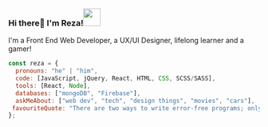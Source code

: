 ### Hi there👋 I'm Reza!<img src="https://media.tenor.com/images/316f182eb99062d7c07c64ff5bb84412/tenor.gif" width="35px">

I'm a Front End Web Developer, a UX/UI Designer, lifelong learner and a gamer!

```javascript
const reza = {
  pronouns: "he" | "him",
  code: [JavaScript, jQuery, React, HTML, CSS, SCSS/SASS],
  tools: [React, Node],
  databases: ["mongoDB", "Firebase"],
  askMeAbout: ["web dev", "tech", "design things", "movies", "cars"],
 favouriteQuote: "There are two ways to write error-free programs; only the third one works"
};
```

<!--
**rezaska/rezaska** is a ✨ _special_ ✨ repository because its `README.md` (this file) appears on your GitHub profile.

Here are some ideas to get you started:

- 🔭 I’m currently working on ...
- 🌱 I’m currently learning ...
- 👯 I’m looking to collaborate on ...
- 🤔 I’m looking for help with ...
- 💬 Ask me about ...
- 📫 How to reach me: ...
- 😄 Pronouns: ...
- ⚡ Fun fact: ...
-->
